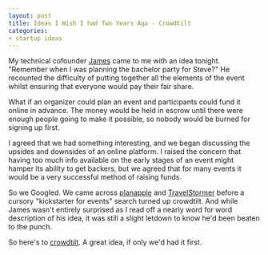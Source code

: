 ```yaml
---
layout: post
title: Ideas I Wish I had Two Years Ago - Crowdtilt
categories:
- startup ideas
---
```


My technical cofounder [James][1] came to me with an idea tonight. "Remember when I was planning the bachelor party for Steve?" 
He recounted the difficulty of putting together all the elements of the event whilst ensuring that everyone would pay their fair share. 

What if an organizer could plan an event and participants could fund it online in advance. 
The money would be held in escrow until there were enough people going to make it possible, so nobody would be burned for signing up first. 

I agreed that we had something interesting, and we began discussing the upsides and downsides of an online platform. 
I raised the concern that having too much info available on the early stages of an event might hamper its ability to get backers, 
but we agreed that for many events it would be a very successful method of raising funds.

So we Googled. We came across [planapple][2] and [TravelStormer][3] before a cursory "kickstarter for events" search turned up crowdtilt. 
And while James wasn't entirely surprised as I read off a nearly word for word description of his idea,
it was still a slight letdown to know he'd been beaten to the punch.

So here's to [crowdtilt][4]. A great idea, if only we'd had it first. 

[1]: http://nicholsonjf.com
[2]: http://www.planapple.com
[3]: http://travelstormer.com
[4]: http://www.crowdtilt.com
